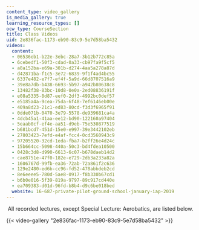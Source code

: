 ```yaml
---
content_type: video_gallery
is_media_gallery: true
learning_resource_types: []
ocw_type: CourseSection
title: Class Videos
uid: 2e836fac-1173-eb90-83c9-5e7d58ba5432
videos:
  content:
  - 06536eb1-b22e-3ebc-28a7-3b12b772c85a
  - 6cebedf1-50f3-cdad-0a33-cb97fa9f5cf5
  - a8a152ba-e69a-301b-d274-4aa5a278a87d
  - d42871ba-f1c5-3e72-6839-9f1f4ad4bc55
  - 6337e482-e7f7-ef4f-5a9d-66d8707516a9
  - 39e8a7db-b438-6693-5b97-a942b80638c8
  - 13482f38-83bc-10d8-0e0a-2ed08836191f
  - e08a5335-8d87-eef0-2df3-4992bc0def57
  - e5185a4a-9cea-75da-6f48-7ef6146eb00e
  - 409a8d23-21c1-ed83-80cd-f3d3f6965f91
  - 0dde071b-0470-3e79-5578-de939681ca4a
  - 4dcb45a1-41aa-ee12-bd90-122160a97404
  - 5eaab0cf-ef4e-aa51-d9eb-75e530877519
  - b681bcd7-451d-15e0-e997-39e3442102eb
  - 27803423-7efd-e4af-fcc4-0cd3560943c9
  - 97205520-32cd-1eda-fba7-b2ff26e4d24c
  - 15b664cc-5098-440a-50c3-bd4fdea10500
  - 0428c3d8-d990-6613-6c07-b678daeb14d2
  - cae8751e-47f0-182e-e729-2db3a233a82a
  - 1606767d-99fb-ea36-72ab-72a861f2c636
  - 129e2480-ed6b-cc96-fd52-478abbdeb2cd
  - 8e6eeee5-780d-5ae8-0917-f8b330b67cd1
  - b6b0e016-5f39-819a-9797-89c917cd440e
  - ea709383-d01d-96fd-b8b4-d9c6be018bed
  website: 16-687-private-pilot-ground-school-january-iap-2019
---
```


 All recorded lectures, except Special Lecture: Aerobatics, are listed below.

{{< video-gallery "2e836fac-1173-eb90-83c9-5e7d58ba5432" >}}

